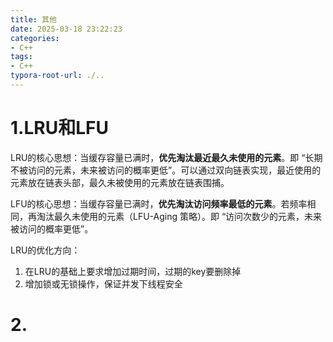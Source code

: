 ```yaml
---
title: 其他
date: 2025-03-18 23:22:23
categories:
- C++
tags: 
- C++
typora-root-url: ./..
---
```


# 1.LRU和LFU

LRU的核心思想：当缓存容量已满时，**优先淘汰最近最久未使用的元素**。即 “长期不被访问的元素，未来被访问的概率更低”。可以通过双向链表实现，最近使用的元素放在链表头部，最久未被使用的元素放在链表围捕。

LFU的核心思想：当缓存容量已满时，**优先淘汰访问频率最低的元素**。若频率相同，再淘汰最久未使用的元素（LFU-Aging 策略）。即 “访问次数少的元素，未来被访问的概率更低”。

LRU的优化方向：

1. 在LRU的基础上要求增加过期时间，过期的key要删除掉
2. 增加锁或无锁操作，保证并发下线程安全

# 2. 
